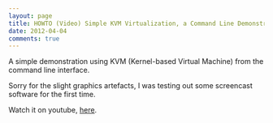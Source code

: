 ```yaml
---
layout: page
title: HOWTO (Video) Simple KVM Virtualization, a Command Line Demonstration 
date: 2012-04-04
comments: true
---
```


A simple demonstration using KVM (Kernel-based Virtual Machine) from the command line interface.

Sorry for the slight graphics artefacts, I was testing out some screencast software for the first time.

Watch it on youtube, [here](http://www.youtube.com/watch?v=aN8lb2O-wHs).
